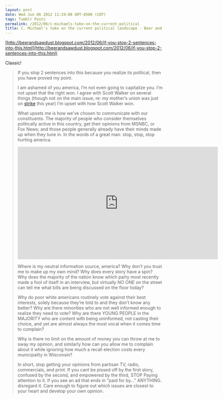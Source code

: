 ```yaml
---
layout: post
date: Wed Jun 06 2012 11:19:00 GMT-0500 (CDT)
tags: Tumblr Posts
permalink: /2012/06/c-michaels-take-on-the-current-political
title: C. Michael's take on the current political landscape - Beer and Sawdust
---
```


[http://beerandsawdust.blogspot.com/2012/06/if-you-stop-2-sentences-into-this.html](http://beerandsawdust.blogspot.com/2012/06/if-you-stop-2-sentences-into-this.html)

Classic!

> If you stop 2 sentences into this because you realize its political, then you have proved my point.
> 
> I am ashamed of you america, I’m not even going to capitalize you. I’m not upset that the right won. I agree with Scott Walker on several things (though not on the main issue; re: my mother’s union was just on [strike](http://www.dailyherald.com/article/20111101/news/711019701/) this year) I’m upset with how Scott Walker won.
> 
> What upsets me is how we’ve chosen to communicate with our constituents. The majority of people who consider themselves politically active in this country, get their opinions from MSNBC, or Fox News; and those people generally already have their minds made up when they tune in. In the words of a great man: stop, stop, stop hurting america.
> 
> <iframe frameborder="0" height="360" src="http://www.youtube.com/embed/aFQFB5YpDZE?feature=player_embedded" width="640"></iframe>  
> 
> Where is my neutral information source, america? Why don’t you trust me to make up my own mind? Why does every story have a spin? Why does the majority of the nation know which party most recently made a fool of itself in an interview, but virtually NO ONE on the street can tell me what bills are being discussed on the floor today?
> 
> Why do poor white americans routinely vote against their best interests, solely because they’re told to and they don’t know any better? Why are there minorities who are not well informed enough to realize they need to vote? Why are there YOUNG PEOPLE in the MAJORITY who are content with being uninformed, not casting their choice, and yet are almost always the most vocal when it comes time to complain?
> 
> Why is there no limit on the amount of money you can throw at me to sway my opinion, and similarly how can you allow me to complain about it while ignoring how much a recall election costs every municipality in Wisconsin?
> 
> In short, stop getting your opinions from partisan TV, radio, commercials, and print. If you cant be pissed off by the first story, confused by the second, and empowered by the third, STOP Paying attention to it. If you see an ad that ends in “paid for by…” ANYTHING. disregard it. Care enough to figure out which issues are closest to your heart and develop your own opinion.
